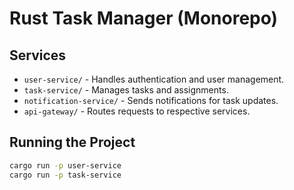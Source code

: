 # Rust Task Manager (Monorepo)

## Services

- `user-service/` - Handles authentication and user management.
- `task-service/` - Manages tasks and assignments.
- `notification-service/` - Sends notifications for task updates.
- `api-gateway/` - Routes requests to respective services.

## Running the Project

```sh
cargo run -p user-service
cargo run -p task-service
